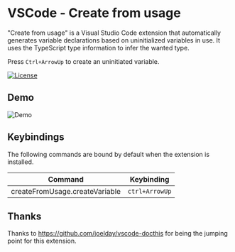 # VSCode - Create from usage
"Create from usage" is a Visual Studio Code extension that automatically generates variable declarations based on uninitialized variables in use. It uses the TypeScript type information to infer the wanted type.

Press `Ctrl+ArrowUp` to create an uninitiated variable.

[![License](https://img.shields.io/github/license/mape/vscode-createFromUsage.svg)](https://github.com/mape/vscode-createFromUsage/blob/master/LICENSE)

## Demo
![Demo](https://h.ma.pe/createFromUsagePreview.gif)

## Keybindings

The following commands are bound by default when the extension is installed.

| Command                      | Keybinding         |
| ---------------------------- | ------------------ |
| createFromUsage.createVariable | `ctrl+ArrowUp`     |

## Thanks
Thanks to https://github.com/joelday/vscode-docthis for being the jumping point for this extension.
